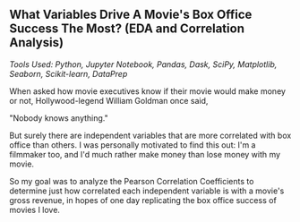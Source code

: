 ## What Variables Drive A Movie's Box Office Success The Most? (EDA and Correlation Analysis)

*Tools Used: Python, Jupyter Notebook, Pandas, Dask, SciPy, Matplotlib, Seaborn, Scikit-learn, DataPrep*

When asked how movie executives know if their movie would make money or not, Hollywood-legend William Goldman once said,

"Nobody knows anything."

But surely there are independent variables that are more correlated with box office than others. I was personally motivated to find this out: I'm a filmmaker too, and I'd much rather make money than lose money with my movie.

So my goal was to analyze the Pearson Correlation Coefficients to determine just how correlated each independent variable is with a movie's gross revenue, in hopes of one day replicating the box office success of movies I love.
